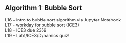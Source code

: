 ## Algorithm 1: Bubble Sort

L16 - intro to bubble sort algorithm via Jupyter Notebook  
L17 - workday for bubble sort (ICE3)  
L18 - ICE3 due 2359  
L19 - Lab1/ICE3/Dynamics quiz!

